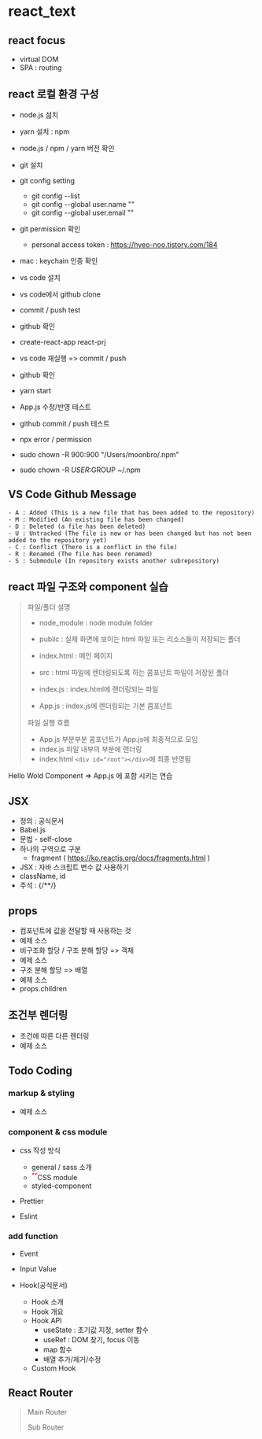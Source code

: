 # react_text

## react focus

- virtual DOM
- SPA : routing

## react 로컬 환경 구성


- node.js 섪치
- yarn 설치 : npm
- node.js / npm / yarn 버전 확인
- git 설치
- git config setting
  - git config --list
  - git config --global user.name ""
  - git config --global user.email ""
- git permission 확인
  - personal access token : https://hyeo-noo.tistory.com/184
- mac : keychain 인증 확인

- vs code 설치
- vs code에서 github clone
- commit / push test
- github 확인
- create-react-app react-prj
- vs code 재실행 => commit / push
- github 확인
- yarn start
- App.js 수정/반영 테스트
- github commit / push 테스트

- npx error / permission
- sudo chown -R 900:900 "/Users/moonbro/.npm"
- sudo chown -R $USER:$GROUP ~/.npm

## VS Code Github Message

```
- A : Added (This is a new file that has been added to the repository)
- M : Modified (An existing file has been changed)
- D : Deleted (a file has been deleted)
- U : Untracked (The file is new or has been changed but has not been added to the repository yet)
- C : Conflict (There is a conflict in the file)
- R : Renamed (The file has been renamed)
- S : Submodule (In repository exists another subrepository)
```

## react 파일 구조와 component 실습

> 파일/폴더 설명
>  - node_module : node module folder
>  - public : 실제 화면에 보이는 html 파일 또는 리소스들이 저장되는 폴더
>   - index.html : 메인 페이지
>  
>  - src : html 파일에 렌더링되도록 하는 콤포넌트 파일이 저장된 폴더
>   - index.js : index.html에 렌더링되는 파일
>   - App.js : index.js에 렌더링되는 기본 콤포넌트
>   
> 파일 실행 흐름
> - App.js 부분부분 콤포넌트가 App.js에 최종적으로 모임
> - index.js 파일 내부의 <App /> 부분에 렌더링
> - index.html <code>&lt;div id="root"&gt;&lt;/div&gt;</code>에 최종 반영됨

Hello Wold Component => App.js 에 포함 시키는 연습


## JSX

- 정의 : 공식문서
- Babel.js
- 문법 - self-close
- 하나의 구역으로 구분
  - fragment ( https://ko.reactjs.org/docs/fragments.html )
- JSX : 자바 스크립트 변수 값 사용하기 
- className, id
- 주석 : {/**/}

## props

- 컴포넌트에 값을 전달할 때 사용하는 것
- 예제 소스
- 비구조화 할당 / 구조 분해 할당 => 객체
- 예제 소스
- 구조 분해 할당 => 배열
- 예제 소스
- props.children


## 조건부 렌더링
- 조건에 따른 다른 렌더링
- 예제 소스

## Todo Coding

### markup & styling

- 예제 소스

### component & css module

- css 작성 방식
  - general / sass 소개
  - <sup style="color:red;">**</sup>CSS module
  - styled-component

- Prettier
- Eslint

### add function

- Event
- Input Value

- Hook(공식문서)
  - Hook 소개
  - Hook 개요
  - Hook API
    - useState : 초기값 지정, setter 함수
    - useRef : DOM 찾기, focus 이동
    - map 함수
    - 배열 추가/제거/수정
  - Custom Hook

## React Router

> Main Router
> 
> Sub Router



